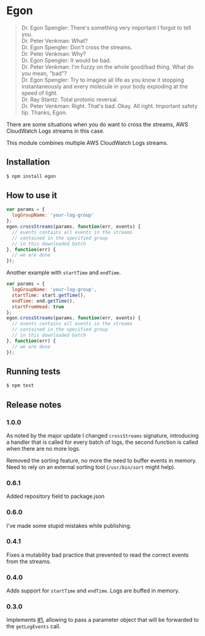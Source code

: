 # Egon

> Dr. Egon Spengler: There's something very important I forgot to tell you.<br />
Dr. Peter Venkman: What?<br />
Dr. Egon Spengler: Don't cross the streams.<br />
Dr. Peter Venkman: Why?<br />
Dr. Egon Spengler: It would be bad.<br />
Dr. Peter Venkman: I'm fuzzy on the whole good/bad thing. What do you mean, "bad"?<br />
Dr. Egon Spengler: Try to imagine all life as you know it stopping instantaneously and every molecule in your body exploding at the speed of light.<br />
Dr. Ray Stantz: Total protonic reversal.<br />
Dr. Peter Venkman: Right. That's bad. Okay. All right. Important safety tip. Thanks, Egon.<br />

There are some situations when you do want to cross the streams, AWS CloudWatch Logs streams in this case.

This module combines multiple AWS CloudWatch Logs streams.

## Installation

```bash
$ npm install egon
```

## How to use it

```javascript
var params = {
  logGroupName: 'your-log-group'
};
egon.crossStreams(params, function(err, events) {
  // events contains all events in the streams
  // contained in the specified group
  // in this downloaded batch
}, function(err) {
  // we are done
});
```

Another example with `startTime` and `endTime`.

```javascript
var params = {
  logGroupName: 'your-log-group',
  startTime: start.getTime(),
  endTime: end.getTime(),
  startFromHead: true
};
egon.crossStreams(params, function(err, events) {
  // events contains all events in the streams
  // contained in the specified group
  // in this downloaded batch
}, function(err) {
  // we are done
});
```

## Running tests

```bash
$ npm test
```

## Release notes

### 1.0.0

As noted by the major update I changed `crossStreams` signature, introducing
a handler that is called for every batch of logs, the second function is called
when there are no more logs.

Removed the sorting feature, no more the need to buffer events in memory. Need
to rely on an external sorting tool (`/usr/bin/sort` might help).

### 0.6.1

Added repository field to package.json

### 0.6.0

I've made some stupid mistakes while publishing.

### 0.4.1

Fixes a mutability bad practice that prevented to read the correct events from the streams.

### 0.4.0

Adds support for `startTime` and `endTime`. Logs are buffed in memory.

### 0.3.0

Implements [#1](https://github.com/lazywithclass/egon/issues/1), allowing to pass a parameter object that will be forwarded to the `getLogEvents` call.
